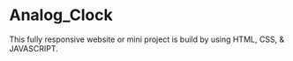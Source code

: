 # Analog_Clock
This fully responsive website or mini project is build by using HTML, CSS, &amp; JAVASCRIPT.
